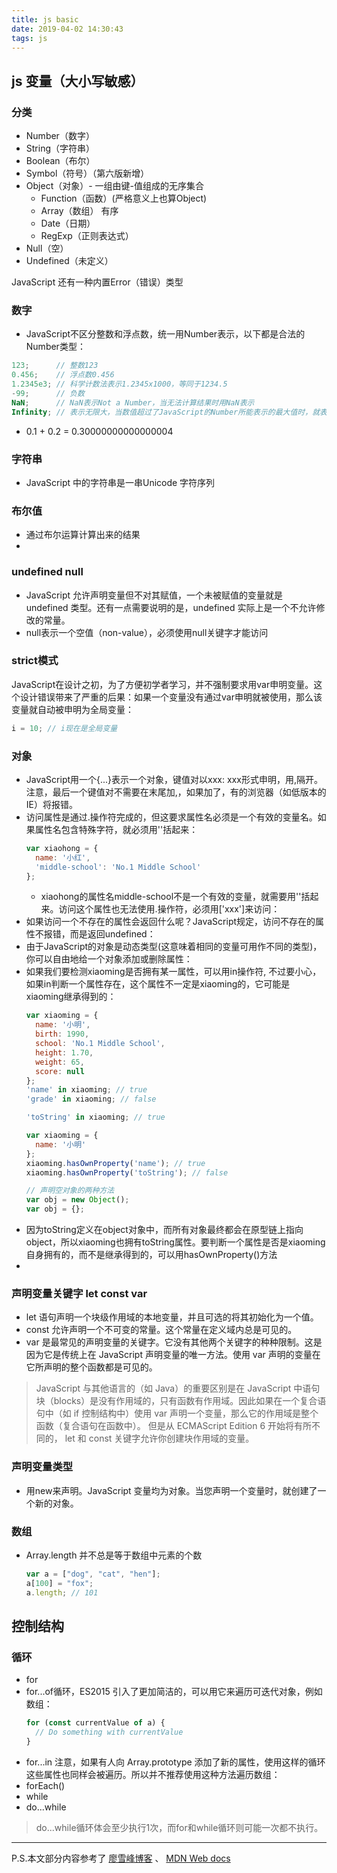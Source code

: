 ```yaml
---
title: js basic
date: 2019-04-02 14:30:43
tags: js
---
```


## js 变量（大小写敏感）
### 分类
- Number（数字）
- String（字符串）
- Boolean（布尔）
- Symbol（符号）（第六版新增）
- Object（对象）- 一组由键-值组成的无序集合
  - Function（函数）(严格意义上也算Object)
  - Array（数组） 有序
  - Date（日期）
  - RegExp（正则表达式）
- Null（空）
- Undefined（未定义）

JavaScript 还有一种内置Error（错误）类型
### 数字
- JavaScript不区分整数和浮点数，统一用Number表示，以下都是合法的Number类型：
``` js
123;      // 整数123
0.456;    // 浮点数0.456
1.2345e3; // 科学计数法表示1.2345x1000，等同于1234.5
-99;      // 负数
NaN;      // NaN表示Not a Number，当无法计算结果时用NaN表示
Infinity; // 表示无限大，当数值超过了JavaScript的Number所能表示的最大值时，就表示为Infinity
```
- 0.1 + 0.2 = 0.30000000000000004

### 字符串
- JavaScript 中的字符串是一串Unicode 字符序列

### 布尔值
- 通过布尔运算计算出来的结果
- 
### undefined null
- JavaScript 允许声明变量但不对其赋值，一个未被赋值的变量就是 undefined 类型。还有一点需要说明的是，undefined 实际上是一个不允许修改的常量。
- null表示一个空值（non-value），必须使用null关键字才能访问
  
### strict模式
JavaScript在设计之初，为了方便初学者学习，并不强制要求用var申明变量。这个设计错误带来了严重的后果：如果一个变量没有通过var申明就被使用，那么该变量就自动被申明为全局变量：
``` js
i = 10; // i现在是全局变量
```

### 对象
- JavaScript用一个{...}表示一个对象，键值对以xxx: xxx形式申明，用,隔开。注意，最后一个键值对不需要在末尾加,，如果加了，有的浏览器（如低版本的IE）将报错。
- 访问属性是通过.操作符完成的，但这要求属性名必须是一个有效的变量名。如果属性名包含特殊字符，就必须用''括起来：
  ```js
  var xiaohong = {
    name: '小红',
    'middle-school': 'No.1 Middle School'
  };
   ```
  - xiaohong的属性名middle-school不是一个有效的变量，就需要用''括起来。访问这个属性也无法使用.操作符，必须用['xxx']来访问：
- 如果访问一个不存在的属性会返回什么呢？JavaScript规定，访问不存在的属性不报错，而是返回undefined：
- 由于JavaScript的对象是动态类型(这意味着相同的变量可用作不同的类型)，你可以自由地给一个对象添加或删除属性：
- 如果我们要检测xiaoming是否拥有某一属性，可以用in操作符, 不过要小心，如果in判断一个属性存在，这个属性不一定是xiaoming的，它可能是xiaoming继承得到的：
  ```js
  var xiaoming = {
    name: '小明',
    birth: 1990,
    school: 'No.1 Middle School',
    height: 1.70,
    weight: 65,
    score: null
  };
  'name' in xiaoming; // true
  'grade' in xiaoming; // false

  'toString' in xiaoming; // true

  var xiaoming = {
    name: '小明'
  };
  xiaoming.hasOwnProperty('name'); // true
  xiaoming.hasOwnProperty('toString'); // false

  // 声明空对象的两种方法
  var obj = new Object();
  var obj = {};
  ```
- 因为toString定义在object对象中，而所有对象最终都会在原型链上指向object，所以xiaoming也拥有toString属性。要判断一个属性是否是xiaoming自身拥有的，而不是继承得到的，可以用hasOwnProperty()方法
- 
  
### 声明变量关键字 let const var
- let 语句声明一个块级作用域的本地变量，并且可选的将其初始化为一个值。
- const 允许声明一个不可变的常量。这个常量在定义域内总是可见的。
- var 是最常见的声明变量的关键字。它没有其他两个关键字的种种限制。这是因为它是传统上在 JavaScript 声明变量的唯一方法。使用 var 声明的变量在它所声明的整个函数都是可见的。

> JavaScript 与其他语言的（如 Java）的重要区别是在 JavaScript 中语句块（blocks）是没有作用域的，只有函数有作用域。因此如果在一个复合语句中（如 if 控制结构中）使用 var 声明一个变量，那么它的作用域是整个函数（复合语句在函数中）。 但是从 ECMAScript Edition 6 开始将有所不同的， let 和 const 关键字允许你创建块作用域的变量。

### 声明变量类型
- 用new来声明。JavaScript 变量均为对象。当您声明一个变量时，就创建了一个新的对象。

### 数组
- Array.length 并不总是等于数组中元素的个数
  ```js
  var a = ["dog", "cat", "hen"];
  a[100] = "fox";
  a.length; // 101
  ```

## 控制结构
### 循环
- for
- for...of循环，ES2015 引入了更加简洁的，可以用它来遍历可迭代对象，例如数组：
  ```js
  for (const currentValue of a) {
    // Do something with currentValue
  }
  ```
- for...in  注意，如果有人向 Array.prototype 添加了新的属性，使用这样的循环这些属性也同样会被遍历。所以并不推荐使用这种方法遍历数组：
- forEach()
- while
- do...while
  
> do...while循环体会至少执行1次，而for和while循环则可能一次都不执行。
---
P.S.本文部分内容参考了 [廖雪峰博客](https://www.liaoxuefeng.com) 、 [MDN Web docs](https://developer.mozilla.org/zh-CN/docs/Web/JavaScript)
